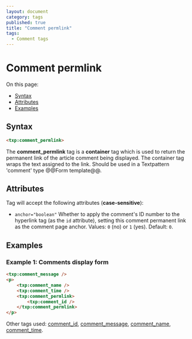 ```yaml
---
layout: document
category: tags
published: true
title: "Comment permlink"
tags:
  - Comment tags
---
```


# Comment permlink

On this page:

* [Syntax](#user-content-syntax)
* [Attributes](#user-content-attributes)
* [Examples](#user-content-examples)

## Syntax

```html
<txp:comment_permlink>
```

The **comment_permlink** tag is a __container__ tag which is used to return the permanent link of the article comment being displayed. The container tag wraps the text assigned to the link. Should be used in a Textpattern 'comment' type @@Form template@@.

## Attributes

Tag will accept the following attributes (**case-sensitive**):

* `anchor="boolean"`
Whether to apply the comment's ID number to the hyperlink tag (as the `id` attribute), setting this comment permanent link as the comment page anchor.
Values: `0` (no) or `1` (yes).
Default: `0`.

## Examples

### Example 1: Comments display form

```html
<txp:comment_message />
<p>
    <txp:comment_name />
    <txp:comment_time />
    <txp:comment_permlink>
        <txp:comment_id />
    </txp:comment_permlink>
</p>
```

Other tags used: [comment_id](comment-id), [comment_message](comment-message), [comment_name](comment-name), [comment_time](comment_time).
